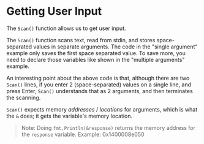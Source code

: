 # Getting User Input

The `Scan()` function allows us to get user input.

The `Scan()` function scans text, read from stdin, and stores space-separated values in separate arguments. The code in the "single argument" example only saves the first space separated value. To save more, you need to declare those variables like shown in the "multiple arguments" example.

An interesting point about the above code is that, although there are two `Scan()` lines, if you enter 2 (space-separated) values on a single line, and press Enter, `Scan()` understands that as 2 arguments, and then terminates the scanning.

`Scan()` expects memory _addresses_ / _locations_ for arguments, which is what the `&` does; it gets the variable's memory location.

> Note: Doing `fmt.Println(&response)` returns the memory address for the `response` variable. Example: 0x1400008e050
